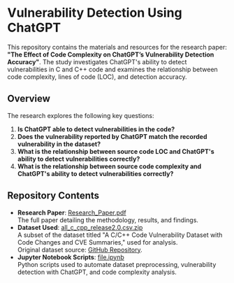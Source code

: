 # Vulnerability Detection Using ChatGPT

This repository contains the materials and resources for the research paper: **"The Effect of Code Complexity on ChatGPT’s Vulnerability Detection Accuracy"**. The study investigates ChatGPT's ability to detect vulnerabilities in C and C++ code and examines the relationship between code complexity, lines of code (LOC), and detection accuracy.

## Overview
The research explores the following key questions:
1. **Is ChatGPT able to detect vulnerabilities in the code?**
2. **Does the vulnerability reported by ChatGPT match the recorded vulnerability in the dataset?**
3. **What is the relationship between source code LOC and ChatGPT's ability to detect vulnerabilities correctly?**
4. **What is the relationship between source code complexity and ChatGPT's ability to detect vulnerabilities correctly?**

## Repository Contents
- **Research Paper**: [Research_Paper.pdf](Research_Paper.pdf)  
  The full paper detailing the methodology, results, and findings.
- **Dataset Used**: [all_c_cpp_release2.0.csv.zip](all_c_cpp_release2.0.csv.zip)  
  A subset of the dataset titled "A C/C++ Code Vulnerability Dataset with Code Changes and CVE Summaries," used for analysis.  
  Original dataset source: [GitHub Repository](https://github.com/ZeoVan/MSR_20_Code_vulnerability_CSV_Dataset/blob/master/README.md).
- **Jupyter Notebook Scripts**: [file.ipynb](file.ipynb)  
  Python scripts used to automate dataset preprocessing, vulnerability detection with ChatGPT, and code complexity analysis.


